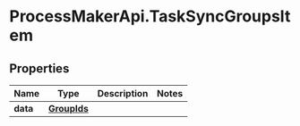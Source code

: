 # ProcessMakerApi.TaskSyncGroupsItem

## Properties
Name | Type | Description | Notes
------------ | ------------- | ------------- | -------------
**data** | [**GroupIds**](GroupIds.md) |  | 


